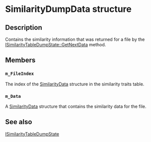 # SimilarityDumpData structure

## Description

Contains the similarity information that was returned for a file by the [ISimilarityTableDumpState::GetNextData](https://learn.microsoft.com/previous-versions/windows/desktop/api/msrdc/nf-msrdc-isimilaritytabledumpstate-getnextdata) method.

## Members

### `m_FileIndex`

The index of the [SimilarityData](https://learn.microsoft.com/windows/win32/api/msrdc/ns-msrdc-similaritydata) structure in the similarity traits table.

### `m_Data`

A [SimilarityData](https://learn.microsoft.com/windows/win32/api/msrdc/ns-msrdc-similaritydata) structure that contains the similarity data for the file.

## See also

[ISimilarityTableDumpState](https://learn.microsoft.com/previous-versions/windows/desktop/api/msrdc/nn-msrdc-isimilaritytabledumpstate)